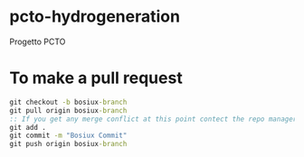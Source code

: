 # pcto-hydrogeneration
Progetto PCTO
# To make a pull request
```bat
git checkout -b bosiux-branch
git pull origin bosiux-branch
:: If you get any merge conflict at this point contect the repo manager
git add .
git commit -m "Bosiux Commit"
git push origin bosiux-branch
```
